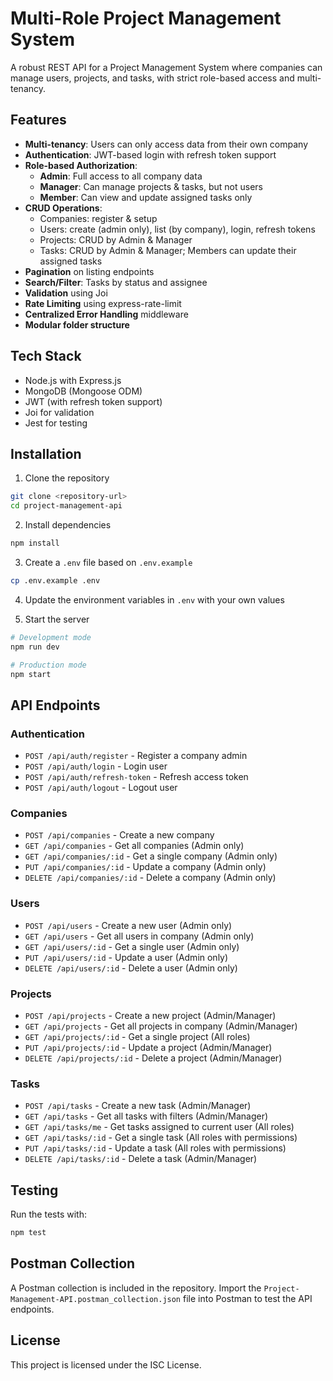 # Multi-Role Project Management System

A robust REST API for a Project Management System where companies can manage users, projects, and tasks, with strict role-based access and multi-tenancy.

## Features

- **Multi-tenancy**: Users can only access data from their own company
- **Authentication**: JWT-based login with refresh token support
- **Role-based Authorization**:
  - **Admin**: Full access to all company data
  - **Manager**: Can manage projects & tasks, but not users
  - **Member**: Can view and update assigned tasks only
- **CRUD Operations**:
  - Companies: register & setup
  - Users: create (admin only), list (by company), login, refresh tokens
  - Projects: CRUD by Admin & Manager
  - Tasks: CRUD by Admin & Manager; Members can update their assigned tasks
- **Pagination** on listing endpoints
- **Search/Filter**: Tasks by status and assignee
- **Validation** using Joi
- **Rate Limiting** using express-rate-limit
- **Centralized Error Handling** middleware
- **Modular folder structure**

## Tech Stack

- Node.js with Express.js
- MongoDB (Mongoose ODM)
- JWT (with refresh token support)
- Joi for validation
- Jest for testing

## Installation

1. Clone the repository
```bash
git clone <repository-url>
cd project-management-api
```

2. Install dependencies
```bash
npm install
```

3. Create a `.env` file based on `.env.example`
```bash
cp .env.example .env
```

4. Update the environment variables in `.env` with your own values

5. Start the server
```bash
# Development mode
npm run dev

# Production mode
npm start
```

## API Endpoints

### Authentication

- `POST /api/auth/register` - Register a company admin
- `POST /api/auth/login` - Login user
- `POST /api/auth/refresh-token` - Refresh access token
- `POST /api/auth/logout` - Logout user

### Companies

- `POST /api/companies` - Create a new company
- `GET /api/companies` - Get all companies (Admin only)
- `GET /api/companies/:id` - Get a single company (Admin only)
- `PUT /api/companies/:id` - Update a company (Admin only)
- `DELETE /api/companies/:id` - Delete a company (Admin only)

### Users

- `POST /api/users` - Create a new user (Admin only)
- `GET /api/users` - Get all users in company (Admin only)
- `GET /api/users/:id` - Get a single user (Admin only)
- `PUT /api/users/:id` - Update a user (Admin only)
- `DELETE /api/users/:id` - Delete a user (Admin only)

### Projects

- `POST /api/projects` - Create a new project (Admin/Manager)
- `GET /api/projects` - Get all projects in company (Admin/Manager)
- `GET /api/projects/:id` - Get a single project (All roles)
- `PUT /api/projects/:id` - Update a project (Admin/Manager)
- `DELETE /api/projects/:id` - Delete a project (Admin/Manager)

### Tasks

- `POST /api/tasks` - Create a new task (Admin/Manager)
- `GET /api/tasks` - Get all tasks with filters (Admin/Manager)
- `GET /api/tasks/me` - Get tasks assigned to current user (All roles)
- `GET /api/tasks/:id` - Get a single task (All roles with permissions)
- `PUT /api/tasks/:id` - Update a task (All roles with permissions)
- `DELETE /api/tasks/:id` - Delete a task (Admin/Manager)

## Testing

Run the tests with:

```bash
npm test
```

## Postman Collection

A Postman collection is included in the repository. Import the `Project-Management-API.postman_collection.json` file into Postman to test the API endpoints.

## License

This project is licensed under the ISC License.

